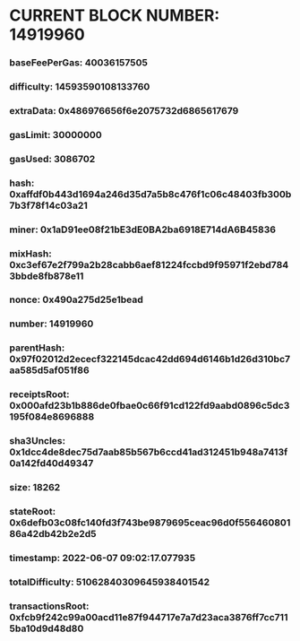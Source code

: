 # CURRENT BLOCK NUMBER: 14919960

### baseFeePerGas: 40036157505
### difficulty: 14593590108133760
### extraData: 0x486976656f6e2075732d6865617679
### gasLimit: 30000000
### gasUsed: 3086702
### hash: 0xaffdf0b443d1694a246d35d7a5b8c476f1c06c48403fb300b7b3f78f14c03a21
### miner: 0x1aD91ee08f21bE3dE0BA2ba6918E714dA6B45836
### mixHash: 0xc3ef67e2f799a2b28cabb6aef81224fccbd9f95971f2ebd7843bbde8fb878e11
### nonce: 0x490a275d25e1bead
### number: 14919960
### parentHash: 0x97f02012d2ececf322145dcac42dd694d6146b1d26d310bc7aa585d5af051f86
### receiptsRoot: 0x000afd23b1b886de0fbae0c66f91cd122fd9aabd0896c5dc3195f084e8696888
### sha3Uncles: 0x1dcc4de8dec75d7aab85b567b6ccd41ad312451b948a7413f0a142fd40d49347
### size: 18262
### stateRoot: 0x6defb03c08fc140fd3f743be9879695ceac96d0f55646080186a42db42b2e2d5
### timestamp: 2022-06-07 09:02:17.077935
### totalDifficulty: 51062840309645938401542
### transactionsRoot: 0xfcb9f242c99a00acd11e87f944717e7a7d23aca3876ff7cc7115ba10d9d48d80
